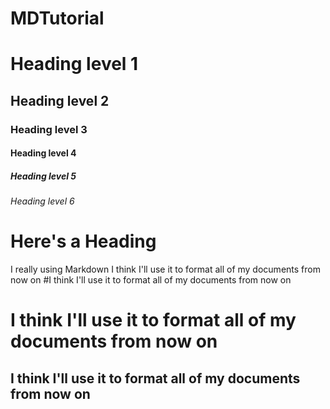 # MDTutorial
# Heading level 1
## Heading level 2
### Heading level 3
#### Heading level 4
##### Heading level 5
###### Heading level 6
# Here's a Heading
I really using Markdown
I think I'll use it to format all of my documents from now on
#I think I'll use it to format all of my documents from now on
# I think I'll use it to format all of my documents from now on
## I think I'll use it to format all of my documents from now on
